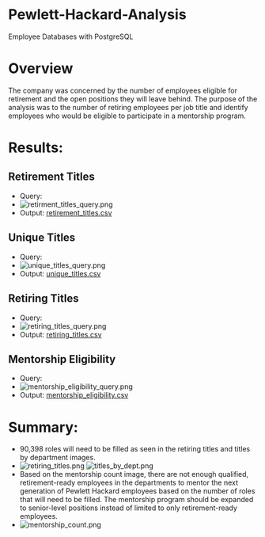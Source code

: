 # Pewlett-Hackard-Analysis
Employee Databases with PostgreSQL

# Overview 
The company was concerned by the number of employees eligible for retirement and the open positions they will leave behind. The purpose of the analysis was to the number of retiring employees per job title and identify employees who would be eligible to participate in a mentorship program.

# Results: 
## Retirement Titles
* Query:
* ![retirment_titles_query.png](https://github.com/RuthLD/Pewlett_Hackard_Analysis/blob/main/Resources/retirement_titles_query.png)
* Output: [retirement_titles.csv](https://github.com/RuthLD/Pewlett_Hackard_Analysis/blob/main/Data/retirement_titles.csv)
## Unique Titles
* Query:
* ![unique_titles_query.png](https://github.com/RuthLD/Pewlett_Hackard_Analysis/blob/main/Resources/unique_titles_query.png)
* Output: [unique_titles.csv](https://github.com/RuthLD/Pewlett_Hackard_Analysis/blob/main/Data/unique_titles.csv)
## Retiring Titles
* Query:
* ![retiring_titles_query.png](https://github.com/RuthLD/Pewlett_Hackard_Analysis/blob/main/Resources/retiring_titles_query.png)
* Output: [retiring_titles.csv](https://github.com/RuthLD/Pewlett_Hackard_Analysis/blob/main/Data/retiring_titles.csv)
## Mentorship Eligibility
* Query:
* ![mentorship_eligibility_query.png](https://github.com/RuthLD/Pewlett_Hackard_Analysis/blob/main/Resources/mentorship_eligibility_query.png)
* Output: [mentorship_eligibility.csv](https://github.com/RuthLD/Pewlett_Hackard_Analysis/blob/main/Data/mentorship_eligibility.csv)

# Summary: 
* 90,398 roles will need to be filled as seen in the retiring titles and titles by department images.
* ![retiring_titles.png](https://github.com/RuthLD/Pewlett_Hackard_Analysis/blob/main/Resources/retiring_titles.png) ![titles_by_dept.png](https://github.com/RuthLD/Pewlett_Hackard_Analysis/blob/main/Resources/titles_by_dept.png)
* Based on the mentorship count image, there are not enough qualified, retirement-ready employees in the departments to mentor the next generation of Pewlett Hackard employees based on the number of roles that will need to be filled. The mentorship program should be expanded to senior-level positions instead of limited to only retirement-ready employees.
* ![mentorship_count.png](https://github.com/RuthLD/Pewlett_Hackard_Analysis/blob/main/Resources/mentorship_count.png)
